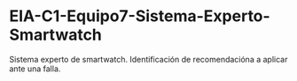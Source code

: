 # EIA-C1-Equipo7-Sistema-Experto-Smartwatch
Sistema experto de smartwatch. Identificación de recomendacióna a aplicar ante una falla.
